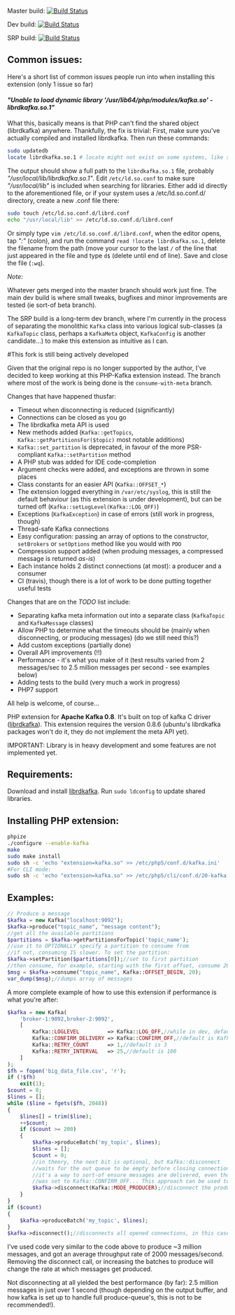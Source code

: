 Master build: [![Build Status](https://travis-ci.org/EVODelavega/phpkafka.svg?branch=master)](https://travis-ci.org/EVODelavega/phpkafka)

Dev build: [![Build Status](https://travis-ci.org/EVODelavega/phpkafka.svg?branch=consume-with-meta)](https://travis-ci.org/EVODelavega/phpkafka)

SRP build: [![Build Status](https://travis-ci.org/EVODelavega/phpkafka.svg?branch=feature%2FSRP)](https://travis-ci.org/EVODelavega/phpkafka)

## Common issues:

Here's a short list of common issues people run into when installing this extension (only 1 issue so far)

#### _"Unable to load dynamic library '/usr/lib64/php/modules/kafka.so' - librdkafka.so.1"_

What this, basically means is that PHP can't find the shared object (librdkafka) anywhere. Thankfully, the fix is trivial:
First, make sure you've actually compiled and installed librdkafka. Then run these commands:

```bash
sudo updatedb
locate librdkafka.so.1 # locate might not exist on some systems, like slackware, which uses slocate
```

The output should show a full path to the `librdkafka.so.1` file, probably _"/usr/local/lib/librdkafka.so.1"_. Edit `/etc/ld.so.conf` to make sure _"/usr/local/lib"_ is included when searching for libraries. Either add id directly to the aforementioned file, or if your system uses a /etc/ld.so.conf.d/ directory, create a new .conf file there:

```bash
sudo touch /etc/ld.so.conf.d/librd.conf
echo "/usr/local/lib" >> /etc/ld.so.conf.d/librd.conf
```

Or simply type `vim /etc/ld.so.conf.d/librd.conf`, when the editor opens, tap _":"_ (colon), and run the command `read !locate librdkafka.so.1`, delete the filename from the path (move your cursor to the last `/` of the line that just appeared in the file and type `d$` (delete until end of line). Save and close the file (`:wq`).


_Note:_

Whatever gets merged into the master branch should work just fine. The main dev build is where small tweaks, bugfixes and minor improvements are tested (ie sort-of beta branch).

The SRP build is a long-term dev branch, where I'm currently in the process of separating the monolithic `Kafka` class into various logical sub-classes (a `KafkaTopic` class, perhaps a `KafkaMeta` object, `KafkaConfig` is another candidate...) to make this extension as intuitive as I can.

#This fork is still being actively developed

Given that the original repo is no longer supported by the author, I've decided to keep working at this PHP-Kafka extension instead.
The branch where most of the work is being done is the `consume-with-meta` branch.

Changes that have happened thusfar:

* Timeout when disconnecting is reduced (significantly)
* Connections can be closed as you go
* The librdkafka meta API is used
* New methods added (`Kafka::getTopics`, `Kafka::getPartitionsFor($topic)` most notable additions)
* `Kafka::set_partition` is deprecated, in favour of the more PSR-compliant `Kafka::setPartition` method
* A PHP stub was added for IDE code-completion
* Argument checks were added, and exceptions are thrown in some places
* Class constants for an easier API (`Kafka::OFFSET_*`)
* The extension logged everything in `/var/etc/syslog`, this is still the default behaviour (as this extension is under development), but can be turned off (`Kafka::setLogLevel(Kafka::LOG_OFF)`)
* Exceptions (`KafkaException`) in case of errors (still work in progress, though)
* Thread-safe Kafka connections
* Easy configuration: passing an array of options to the constructor, `setBrokers` or `setOptions` method like you would with `PDO`
* Compression support added (when produing messages, a compressed message is returned _as-is_)
* Each instance holds 2 distinct connections (at most): a producer and a consumer
* CI (travis), though there is a lot of work to be done putting together useful tests

Changes that are on the _TODO_ list include:

* Separating kafka meta information out into a separate class (`KafkaTopic`  and `KafkaMessage` classes)
* Allow PHP to determine what the timeouts should be (mainly when disconnecting, or producing messages) (do we still need this?)
* Add custom exceptions (partially done)
* Overall API improvements (!!)
* Performance - it's what you make of it (test results varied from 2 messages/sec to 2.5 million messages per second - see examples below)
* Adding tests to the build (very much a work in progress)
* PHP7 support

All help is welcome, of course...


PHP extension for **Apache Kafka 0.8**. It's built on top of kafka C driver ([librdkafka](https://github.com/edenhill/librdkafka/)).
This extension requires the version 0.8.6 (ubuntu's librdkafka packages won't do it, they do not implement the meta API yet).

IMPORTANT: Library is in heavy development and some features are not implemented yet.

Requirements:
-------------
Download and install [librdkafka](https://github.com/edenhill/librdkafka/). Run `sudo ldconfig` to update shared libraries.

Installing PHP extension:
----------
```bash
phpize
./configure --enable-kafka
make
sudo make install
sudo sh -c 'echo "extension=kafka.so" >> /etc/php5/conf.d/kafka.ini'
#For CLI mode:
sudo sh -c 'echo "extension=kafka.so" >> /etc/php5/cli/conf.d/20-kafka.ini'
```

Examples:
--------
```php
// Produce a message
$kafka = new Kafka("localhost:9092");
$kafka->produce("topic_name", "message content");
//get all the available partitions
$partitions = $kafka->getPartitionsForTopic('topic_name');
//use it to OPTIONALLY specify a partition to consume from
//if not, consuming IS slower. To set the partition:
$kafka->setPartition($partitions[0]);//set to first partition
//then consume, for example, starting with the first offset, consume 20 messages
$msg = $kafka->consume("topic_name", Kafka::OFFSET_BEGIN, 20);
var_dump($msg);//dumps array of messages
```

A more complete example of how to use this extension if performance is what you're after:

```php
$kafka = new Kafka(
    'broker-1:9092,broker-2:9092',
    [
        Kafka::LOGLEVEL         => Kafka::LOG_OFF,//while in dev, default is Kafka::LOG_ON
        Kafka::CONFIRM_DELIVERY => Kafka::CONFIRM_OFF,//default is Kafka::CONFIRM_BASIC
        Kafka::RETRY_COUNT      => 1,//default is 3
        Kafka::RETRY_INTERVAL   => 25,//default is 100
    ]
);
$fh = fopen('big_data_file.csv', 'r');
if (!$fh)
    exit(1);
$count = 0;
$lines = [];
while ($line = fgets($fh, 2048))
{
    $lines[] = trim($line);
    ++$count;
    if ($count >= 200)
    {
        $kafka->produceBatch('my_topic', $lines);
        $lines = [];
        $count = 0;
        //in theory, the next bit is optional, but Kafka::disconnect
        //waits for the out queue to be empty before closing connections
        //it's a way to sort-of ensure messages are delivered, even though Kafka::CONFIRM_DELIVERY
        //was set to Kafka::CONFIRM_OFF... This approach can be used to speed up your code
        $kafka->disconnect(Kafka::MODE_PRODUCER);//disconnect the producer
    }
}
if ($count)
{
    $kafka->produceBatch('my_topic', $lines);
}
$kafka->disconnect();//disconnects all opened connections, in this case, only a producer connection will exist, though
```

I've used code very similar to the code above to produce ~3 million messages, and got an average throughput rate of 2000 messages/second.
Removing the disconnect call, or increasing the batches to produce will change the rate at which messages get produced.

Not disconnecting at all yielded the best performance (by far): 2.5 million messages in just over 1 second (though depending on the output buffer, and how kafka is set up to handle full produce-queue's, this is not to be recommended!).
